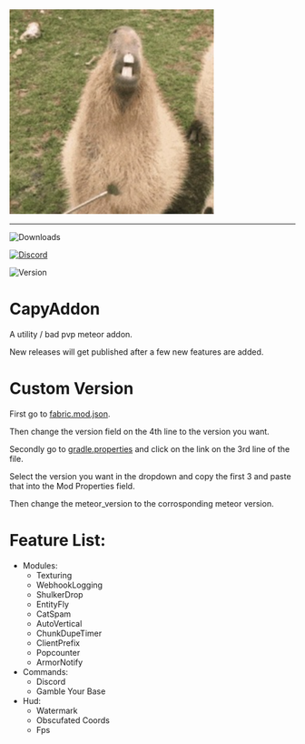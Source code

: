 <img src="./src/main/resources/assets/capyaddon/icon.png" alt="Logo" width="360" height="360">

***

![Downloads](https://img.shields.io/github/downloads/CapyKing10/CapyAddon/total?style=for-the-badge&logo=github&logoColor=ed9a3b&color=ed9a3b)

[![Discord](https://img.shields.io/discord/1154497694597910620?style=for-the-badge&logo=discord&logoColor=%23ed9a3b&logoSize=%23ed9a3b&label=Discord&color=%23ed9a3b)](https://dsc.gg/capyking10)

![Version](https://img.shields.io/badge/Version-1.20.4-ed9a3b?style=for-the-badge)

# CapyAddon

A utility / bad pvp meteor addon.

New releases will get published after a few new features are added.

# Custom Version

First go to [fabric.mod.json](./src/main/recources/fabric.mod.json).

Then change the version field on the 4th line to the version you want.

Secondly go to [gradle.properties](./gradle.properties) and click on the link on the 3rd line of the file.

Select the version you want in the dropdown and copy the first 3 and paste that into the Mod Properties field.

Then change the meteor_version to the corrosponding meteor version.

# Feature List:
- Modules:
    - Texturing
    - WebhookLogging
    - ShulkerDrop
    - EntityFly
    - CatSpam
    - AutoVertical
    - ChunkDupeTimer
    - ClientPrefix
    - Popcounter
    - ArmorNotify
- Commands:
    - Discord
    - Gamble Your Base
- Hud:
    - Watermark
    - Obscufated Coords
    - Fps

